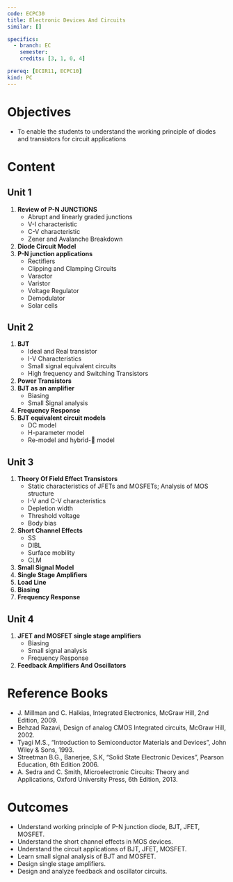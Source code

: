 ```yaml
---
code: ECPC30
title: Electronic Devices And Circuits
similar: []

specifics:
  - branch: EC
    semester: 
    credits: [3, 1, 0, 4]

prereq: [ECIR11, ECPC10]
kind: PC
---
```


# Objectives

- To enable the students to understand the working principle of diodes and transistors for circuit applications

# Content

## Unit 1

1. **Review of P-N JUNCTIONS**
   - Abrupt and linearly graded junctions
   - V-I characteristic
   - C-V characteristic
   - Zener and Avalanche Breakdown
2. **Diode Circuit Model**
3. **P-N junction applications**
   - Rectifiers
   - Clipping and Clamping Circuits
   - Varactor
   - Varistor
   - Voltage Regulator
   - Demodulator
   - Solar cells

## Unit 2

1. **BJT**
   - Ideal and Real transistor
   - I-V Characteristics
   - Small signal equivalent circuits
   - High frequency and Switching Transistors
2. **Power Transistors**
3. **BJT as an amplifier**
   - Biasing
   - Small Signal analysis
4. **Frequency Response**
5. **BJT equivalent circuit models**
   - DC model
   - H-parameter model
   - Re-model and hybrid- model

## Unit 3

1. **Theory Of Field Effect Transistors**
   - Static characteristics of JFETs and MOSFETs; Analysis of MOS structure
   - I-V and C-V characteristics
   - Depletion width
   - Threshold voltage
   - Body bias
2. **Short Channel Effects**
   - SS
   - DIBL
   - Surface mobility
   - CLM
3. **Small Signal Model**
4. **Single Stage Amplifiers**
5. **Load Line**
6. **Biasing**
7. **Frequency Response**

## Unit 4

1. **JFET and MOSFET single stage amplifiers**
   - Biasing
   - Small signal analysis
   - Frequency Response
2. **Feedback Amplifiers And Oscillators**

# Reference Books

- J. Millman and C. Halkias, Integrated Electronics, McGraw Hill, 2nd Edition, 2009.
- Behzad Razavi, Design of analog CMOS Integrated circuits, McGraw Hill, 2002.
- Tyagi M.S., “Introduction to Semiconductor Materials and Devices”, John Wiley & Sons, 1993.
- Streetman B.G., Banerjee, S.K, “Solid State Electronic Devices”, Pearson Education, 6th Edition 2006.
- A. Sedra and C. Smith, Microelectronic Circuits: Theory and Applications, Oxford University Press, 6th Edition, 2013.

# Outcomes

- Understand working principle of P-N junction diode, BJT, JFET, MOSFET.
- Understand the short channel effects in MOS devices.
- Understand the circuit applications of BJT, JFET, MOSFET.
- Learn small signal analysis of BJT and MOSFET.
- Design single stage amplifiers.
- Design and analyze feedback and oscillator circuits.
